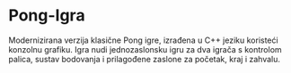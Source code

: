 # Pong-Igra
Modernizirana verzija klasične Pong igre, izrađena u C++ jeziku koristeći konzolnu grafiku. Igra nudi jednozaslonsku igru za dva igrača s kontrolom palica, sustav bodovanja i prilagođene zaslone za početak, kraj i zahvalu.
